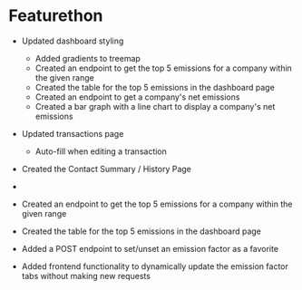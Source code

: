 # Featurethon

<!-- List your progress below as you go! -->

- Updated dashboard styling

  - Added gradients to treemap
  - Created an endpoint to get the top 5 emissions for a company within the given range
  - Created the table for the top 5 emissions in the dashboard page
  - Created an endpoint to get a company's net emissions
  - Created a bar graph with a line chart to display a company's net emissions

- Updated transactions page

  - Auto-fill when editing a transaction

- Created the Contact Summary / History Page
- 
- Created an endpoint to get the top 5 emissions for a company within the given range
- Created the table for the top 5 emissions in the dashboard page


- Added a POST endpoint to set/unset an emission factor as a favorite
- Added frontend functionality to dynamically update the emission factor tabs without making new requests

